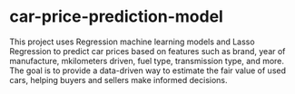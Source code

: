 # car-price-prediction-model
This project uses Regression machine learning models and Lasso Regression to predict car prices based on features such as brand, year of manufacture, mkilometers driven, fuel type, transmission type, and more. The goal is to provide a data-driven way to estimate the fair value of used cars, helping buyers and sellers make informed decisions.
